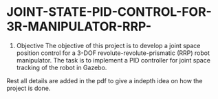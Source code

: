 # JOINT-STATE-PID-CONTROL-FOR-3R-MANIPULATOR-RRP-

1. Objective
The objective of this project is to develop a joint space position control
for a 3-DOF revolute-revolute-prismatic (RRP) robot manipulator. The
task is to implement a PID controller for joint space tracking of the robot
in Gazebo.

Rest all details are added in the pdf to give a indepth idea on how the project is done.

